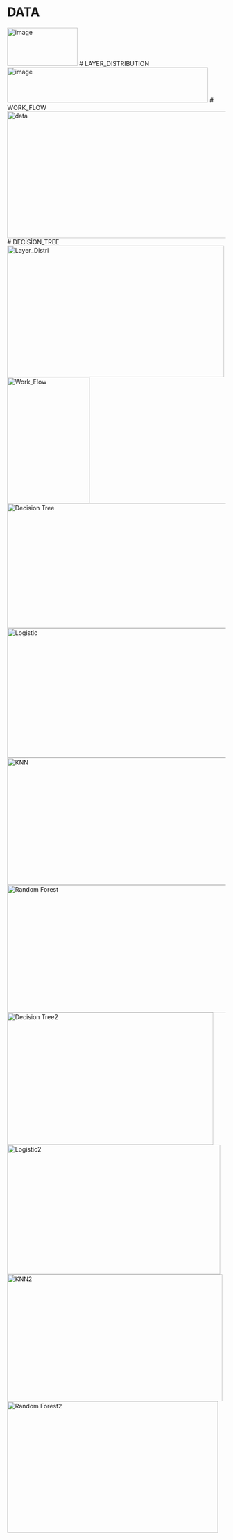 # DATA
<img width="162" height="88" alt="image" src="https://github.com/user-attachments/assets/28edf88c-2749-44dc-81b5-d3295a1931ca" />
# LAYER_DISTRIBUTION
<img width="463" height="81" alt="image" src="https://github.com/user-attachments/assets/74fd805b-a6da-4c2e-b023-2a94abc38fb0" />
# WORK_FLOW
<img width="530" height="292" alt="data" src="https://github.com/user-attachments/assets/2faf4dd9-e58b-4150-892a-81eb4e1981ae" />
# DECİSİON_TREE
<img width="500" height="302" alt="Layer_Distri" src="https://github.com/user-attachments/assets/5216b962-3e8a-4058-a396-c10fb6ce59c6" />

<img width="190" height="290" alt="Work_Flow" src="https://github.com/user-attachments/assets/7297b880-2a79-44a7-8617-da748e2b318c" />

<img width="536" height="287" alt="Decision Tree" src="https://github.com/user-attachments/assets/49b9f47d-1ad0-4650-adef-b3d0734d7786" />

<img width="525" height="298" alt="Logistic" src="https://github.com/user-attachments/assets/3d3a6404-0feb-4f39-a4b7-22edf9d4a68b" />

<img width="543" height="292" alt="KNN" src="https://github.com/user-attachments/assets/c05ad6a4-5e14-485e-a671-7e6f4839ab09" />

<img width="527" height="293" alt="Random Forest" src="https://github.com/user-attachments/assets/18ba11e6-b6bc-4681-99b3-76239e69d11c" />

<img width="475" height="304" alt="Decision Tree2" src="https://github.com/user-attachments/assets/2c703e40-cf3c-42c0-b8b9-906279ac690c" />

<img width="491" height="298" alt="Logistic2" src="https://github.com/user-attachments/assets/f2b99a4c-fa0a-4e83-b5c7-a48a6692bb73" />

<img width="496" height="292" alt="KNN2" src="https://github.com/user-attachments/assets/3e44320a-b75b-4cf2-a501-4ec628127bb9" />

<img width="486" height="302" alt="Random Forest2" src="https://github.com/user-attachments/assets/5b274952-5976-40da-b799-074f94837948" />
